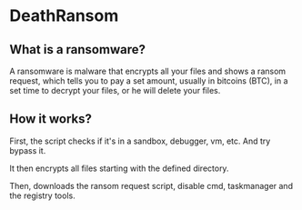 # DeathRansom

## What is a ransomware?

A ransomware is malware that encrypts all your files and shows a ransom request, which tells you to pay a set amount, usually in bitcoins (BTC), in a set time to decrypt your files, or he will delete your files.

## How it works?

First, the script checks if it's in a sandbox, debugger, vm, etc. And try bypass it.

It then encrypts all files starting with the defined directory.

Then, downloads the ransom request script, disable cmd, taskmanager and the registry tools.
